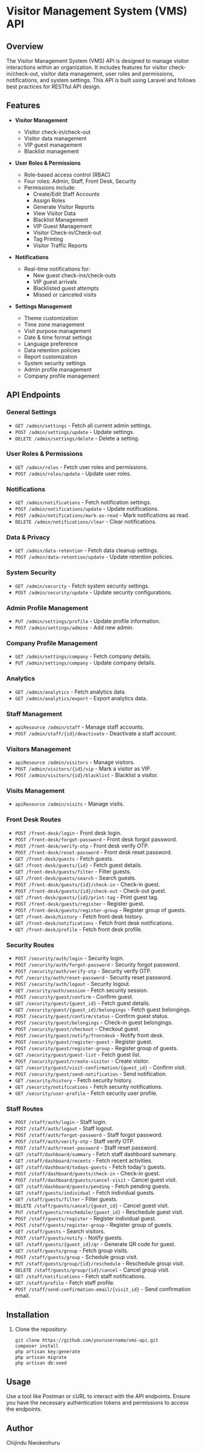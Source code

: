 # Visitor Management System (VMS) API

## Overview

The Visitor Management System (VMS) API is designed to manage visitor interactions within an organization. It includes features for visitor check-in/check-out, visitor data management, user roles and permissions, notifications, and system settings. This API is built using Laravel and follows best practices for RESTful API design.

## Features

- **Visitor Management**
  - Visitor check-in/check-out
  - Visitor data management
  - VIP guest management
  - Blacklist management

- **User Roles & Permissions**
  - Role-based access control (RBAC)
  - Four roles: Admin, Staff, Front Desk, Security
  - Permissions include:
    - Create/Edit Staff Accounts
    - Assign Roles
    - Generate Visitor Reports
    - View Visitor Data
    - Blacklist Management
    - VIP Guest Management
    - Visitor Check-in/Check-out
    - Tag Printing
    - Visitor Traffic Reports

- **Notifications**
  - Real-time notifications for:
    - New guest check-ins/check-outs
    - VIP guest arrivals
    - Blacklisted guest attempts
    - Missed or canceled visits

- **Settings Management**
  - Theme customization
  - Time zone management
  - Visit purpose management
  - Date & time format settings
  - Language preference
  - Data retention policies
  - Report customization
  - System security settings
  - Admin profile management
  - Company profile management

## API Endpoints

### General Settings

- `GET /admin/settings` - Fetch all current admin settings.
- `POST /admin/settings/update` - Update settings.
- `DELETE /admin/settings/delete` - Delete a setting.

### User Roles & Permissions

- `GET /admin/roles` - Fetch user roles and permissions.
- `POST /admin/roles/update` - Update user roles.

### Notifications

- `GET /admin/notifications` - Fetch notification settings.
- `POST /admin/notifications/update` - Update notifications.
- `POST /admin/notifications/mark-as-read` - Mark notifications as read.
- `DELETE /admin/notifications/clear` - Clear notifications.

### Data & Privacy

- `GET /admin/data-retention` - Fetch data cleanup settings.
- `POST /admin/data-retention/update` - Update retention policies.

### System Security

- `GET /admin/security` - Fetch system security settings.
- `POST /admin/security/update` - Update security configurations.

### Admin Profile Management

- `PUT /admin/settings/profile` - Update profile information.
- `POST /admin/settings/admins` - Add new admin.

### Company Profile Management

- `GET /admin/settings/company` - Fetch company details.
- `PUT /admin/settings/company` - Update company details.

### Analytics

- `GET /admin/analytics` - Fetch analytics data.
- `GET /admin/analytics/export` - Export analytics data.

### Staff Management

- `apiResource /admin/staff` - Manage staff accounts.
- `POST /admin/staff/{id}/deactivate` - Deactivate a staff account.

### Visitors Management

- `apiResource /admin/visitors` - Manage visitors.
- `POST /admin/visitors/{id}/vip` - Mark a visitor as VIP.
- `POST /admin/visitors/{id}/blacklist` - Blacklist a visitor.

### Visits Management

- `apiResource /admin/visits` - Manage visits.

### Front Desk Routes

- `POST /front-desk/login` - Front desk login.
- `POST /front-desk/forgot-password` - Front desk forgot password.
- `POST /front-desk/verify-otp` - Front desk verify OTP.
- `POST /front-desk/reset-password` - Front desk reset password.
- `GET /front-desk/guests` - Fetch guests.
- `GET /front-desk/guests/{id}` - Fetch guest details.
- `GET /front-desk/guests/filter` - Filter guests.
- `GET /front-desk/guests/search` - Search guests.
- `POST /front-desk/guests/{id}/check-in` - Check-in guest.
- `POST /front-desk/guests/{id}/check-out` - Check-out guest.
- `GET /front-desk/guests/{id}/print-tag` - Print guest tag.
- `POST /front-desk/guests/register` - Register guest.
- `POST /front-desk/guests/register-group` - Register group of guests.
- `GET /front-desk/history` - Fetch front desk history.
- `GET /front-desk/notifications` - Fetch front desk notifications.
- `GET /front-desk/profile` - Fetch front desk profile.

### Security Routes

- `POST /security/auth/login` - Security login.
- `POST /security/auth/forgot-password` - Security forgot password.
- `POST /security/auth/verify-otp` - Security verify OTP.
- `PUT /security/auth/reset-password` - Security reset password.
- `POST /security/auth/logout` - Security logout.
- `GET /security/auth/session` - Fetch security session.
- `POST /security/guest/confirm` - Confirm guest.
- `GET /security/guest/{guest_id}` - Fetch guest details.
- `GET /security/guest/{guest_id}/belongings` - Fetch guest belongings.
- `POST /security/guest/confirm/status` - Confirm guest status.
- `POST /security/guest/belongings` - Check-in guest belongings.
- `POST /security/guest/checkout` - Checkout guest.
- `POST /security/guest/notify/frontdesk` - Notify front desk.
- `POST /security/guest/register-guest` - Register guest.
- `POST /security/guest/register-group` - Register group of guests.
- `GET /security/guest/guest-list` - Fetch guest list.
- `POST /security/guest/create-visitor` - Create visitor.
- `GET /security/guest/visit-confirmation/{guest_id}` - Confirm visit.
- `POST /security/guest/send-notification` - Send notification.
- `GET /security/history` - Fetch security history.
- `GET /security/notifications` - Fetch security notifications.
- `GET /security/user-profile` - Fetch security user profile.

### Staff Routes

- `POST /staff/auth/login` - Staff login.
- `POST /staff/auth/logout` - Staff logout.
- `POST /staff/auth/forgot-password` - Staff forgot password.
- `POST /staff/auth/verify-otp` - Staff verify OTP.
- `POST /staff/auth/reset-password` - Staff reset password.
- `GET /staff/dashboard/summary` - Fetch staff dashboard summary.
- `GET /staff/dashboard/recents` - Fetch recent activities.
- `GET /staff/dashboard/todays-guests` - Fetch today's guests.
- `POST /staff/dashboard/guests/check-in` - Check-in guest.
- `POST /staff/dashboard/guests/cancel-visit` - Cancel guest visit.
- `GET /staff/dashboard/guests/pending` - Fetch pending guests.
- `GET /staff/guests/individual` - Fetch individual guests.
- `GET /staff/guests/filter` - Filter guests.
- `DELETE /staff/guests/cancel/{guest_id}` - Cancel guest visit.
- `PUT /staff/guests/reschedule/{guest_id}` - Reschedule guest visit.
- `POST /staff/guests/register` - Register individual guest.
- `POST /staff/guests/register-group` - Register group of guests.
- `GET /staff/guests` - Search visitors.
- `POST /staff/guests/notify` - Notify guests.
- `GET /staff/guests/{guest_id}/qr` - Generate QR code for guest.
- `GET /staff/guests/group` - Fetch group visits.
- `POST /staff/guests/group` - Schedule group visit.
- `PUT /staff/guests/group/{id}/reschedule` - Reschedule group visit.
- `DELETE /staff/guests/group/{id}/cancel` - Cancel group visit.
- `GET /staff/notifications` - Fetch staff notifications.
- `GET /staff/profile` - Fetch staff profile.
- `POST /staff/send-confirmation-email/{visit_id}` - Send confirmation email.

## Installation

1. Clone the repository:

   ```sh
   git clone https://github.com/yourusername/vms-api.git
   composer install
   php artisan key:generate
   php artisan migrate
   php artisan db:seed


## Usage

Use a tool like Postman or cURL to interact with the API endpoints. Ensure you have the necessary authentication tokens and permissions to access the endpoints.

## Author

Chijindu Nwokeohuru
